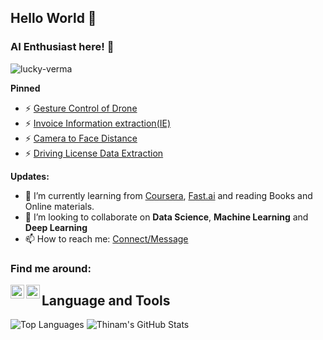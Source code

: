 ## Hello World 👋
### AI Enthusiast here! 🤖

<p align="left"> <img src="https://komarev.com/ghpvc/?username=lucky-verma" alt="lucky-verma" /> </p>

**Pinned**
- ⚡ [Gesture Control of Drone](https://github.com/lucky-verma/GCOD)
- ⚡ [Invoice Information extraction(IE)](https://github.com/lucky-verma/Invoice-Data-Extraction)
- ⚡ [Camera to Face Distance](https://github.com/lucky-verma/camera-to-face-distance)
- ⚡ [Driving License Data Extraction](https://github.com/lucky-verma/US-Driver-License-data-extraction)

**Updates:**
- 🌱 I’m currently learning from [Coursera](https://www.coursera.org/), [Fast.ai](https://course.fast.ai/#) and reading Books and Online materials.
- 👯 I’m looking to collaborate on **Data Science**, **Machine Learning** and **Deep Learning**
- 📫 How to reach me: [Connect/Message](https://www.linkedin.com/in/lucky-verma/)

### Find me around:
[<img align="left" alt="codeSTACKr | Twitter" width="22px" src="https://cdn.jsdelivr.net/npm/simple-icons@v3/icons/twitter.svg" />][twitter]
[<img align="left" alt="codeSTACKr | LinkedIn" width="22px" src="https://cdn.jsdelivr.net/npm/simple-icons@v3/icons/linkedin.svg" />][linkedin]

[linkedin]: https://www.linkedin.com/in/lucky-verma/
[twitter]: https://twitter.com/luckieverma/


## **Language and Tools**

![Top Languages](https://github-readme-stats.vercel.app/api/top-langs/?username=lucky-verma&theme=radical)
![Thinam's GitHub Stats](https://github-readme-stats.vercel.app/api?username=lucky-verma&hide=prs,issues,contribs?username=lucky-verma&count_private=true?username=lucky-verma&show_icons=true&theme=radical)




<!--
**lucky-verma/lucky-verma** is a ✨ _special_ ✨ repository because its `README.md` (this file) appears on your GitHub profile.

Here are some ideas to get you started:
- 🔭 I’m currently working as a Developer Internship at [**Information and Language Processing Research Lab**](https://ilprl.ku.edu.np/)
- 🔭 I’m currently working on ...
- 🌱 I’m currently learning ...
- 👯 I’m looking to collaborate on ...
- 🤔 I’m looking for help with ...
- 💬 Ask me about ...
- 📫 How to reach me: ...
- 😄 Pronouns: ...
- ⚡ Fun fact: ...

<img src = "https://media.giphy.com/media/SKab6E8Qeg7sY/giphy.gif" width="320" height="200"> 
-->

